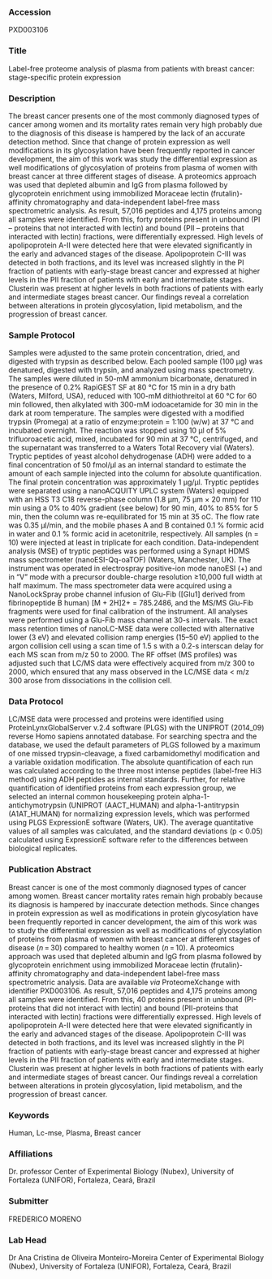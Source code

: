 ### Accession
PXD003106

### Title
Label-free proteome analysis of plasma from patients with breast cancer: stage-specific protein expression

### Description
The breast cancer presents one of the most commonly diagnosed types of cancer among women and its mortality rates remain very high probably due to the diagnosis of this disease is hampered by the lack of an accurate detection method. Since that change of protein expression as well modifications in its glycosylation have been frequently reported in cancer development, the aim of this work was study the differential expression as well modifications of glycosylation of proteins from plasma of women with breast cancer at three different stages of disease. A proteomics approach was used that depleted albumin and IgG from plasma followed by glycoprotein enrichment using immobilized Moraceae lectin (frutalin)-affinity chromatography and data-independent label-free mass spectrometric analysis. As result, 57,016 peptides and 4,175 proteins among all samples were identified. From this, forty proteins present in unbound (PI – proteins that not interacted with lectin) and bound (PII – proteins that interacted with lectin) fractions, were differentially expressed. High levels of apolipoprotein A-II were detected here that were elevated significantly in the early and advanced stages of the disease. Apolipoprotein C-III was detected in both fractions, and its level was increased slightly in the PI fraction of patients with early-stage breast cancer and expressed at higher levels in the PII fraction of patients with early and intermediate stages. Clusterin was present at higher levels in both fractions of patients with early and intermediate stages breast cancer. Our findings reveal a correlation between alterations in protein glycosylation, lipid metabolism, and the progression of breast cancer.

### Sample Protocol
Samples were adjusted to the same protein concentration, dried, and digested with trypsin as described below. Each pooled sample (100 µg) was denatured, digested with trypsin, and analyzed using mass spectrometry. The samples were diluted in 50-mM ammonium bicarbonate, denatured in the presence of 0.2% RapiGEST SF at 80 °C for 15 min in a dry bath (Waters, Milford, USA), reduced with 100-mM dithiothreitol at 60 °C for 60 min followed, then alkylated with 300-mM iodoacetamide for 30 min in the dark at room temperature. The samples were digested with a modified trypsin (Promega) at a ratio of enzyme:protein = 1:100 (w/w) at 37 °C and incubated overnight. The reaction was stopped using 10 µl of 5% trifluoroacetic acid, mixed, incubated for 90 min at 37 °C, centrifuged, and the supernatant was transferred to a Waters Total Recovery vial (Waters). Tryptic peptides of yeast alcohol dehydrogenase (ADH) were added to a final concentration of 50 fmol/µl as an internal standard to estimate the amount of each sample injected into the column for absolute quantification. The final protein concentration was approximately 1 µg/µl. Tryptic peptides were separated using a nanoACQUITY UPLC system (Waters) equipped with an HSS T3 C18 reverse-phase column (1.8 µm, 75 µm × 20 mm) for 110 min using a 0% to 40% gradient (see below) for 90 min, 40% to 85% for 5 min, then the column was re-equilibrated for 15 min at 35 oC. The flow rate was 0.35 µl/min, and the mobile phases A and B contained 0.1 % formic acid in water and 0.1 % formic acid in acetonitrile, respectively. All samples (n = 10) were injected at least in triplicate for each condition.  Data-independent analysis (MSE) of tryptic peptides was performed using a Synapt HDMS mass spectrometer (nanoESI-Qq-oaTOF) (Waters, Manchester, UK). The instrument was operated in electrospray positive-ion mode nanoESI (+) and in “V” mode with a precursor double-charge resolution ≥10,000 full width at half maximum. The mass spectrometer data were acquired using a NanoLockSpray probe channel infusion of Glu-Fib ([Glu1] derived from fibrinopeptide B human) [M + 2H]2+ = 785.2486, and the MS/MS Glu-Fib fragments were used for final calibration of the instrument. All analyses were performed using a Glu-Fib mass channel at 30-s intervals. The exact mass retention times of nanoLC-MSE data were collected with alternative lower (3 eV) and elevated collision ramp energies (15–50 eV) applied to the argon collision cell using a scan time of 1.5 s with a 0.2-s interscan delay for each MS scan from m/z 50 to 2000. The RF offset (MS profiles) was adjusted such that LC/MS data were effectively acquired from m/z 300 to 2000, which ensured that any mass observed in the LC/MSE data < m/z 300 arose from dissociations in the collision cell.

### Data Protocol
LC/MSE data were processed and proteins were identified using ProteinLynxGlobalServer v.2.4 software (PLGS) with the UNIPROT (2014_09) reverse Homo sapiens annotated database. For searching spectra and the database, we used the default parameters of PLGS followed by a maximum of one missed trypsin-cleavage, a fixed carbamidomethyl modification and a variable oxidation modification. The absolute quantification of each run was calculated according to the three most intense peptides (label-free Hi3 method) using ADH peptides as internal standards. Further, for relative quantification of identified proteins from each expression group, we selected an internal common housekeeping protein alpha-1-antichymotrypsin (UNIPROT (AACT_HUMAN) and alpha-1-antitrypsin (A1AT_HUMAN) for normalizing expression levels, which was performed using PLGS ExpressionE software (Waters, UK). The average quantitative values of all samples was calculated, and the standard deviations (p < 0.05) calculated using ExpressionE software refer to the differences between biological replicates.

### Publication Abstract
Breast cancer is one of the most commonly diagnosed types of cancer among women. Breast cancer mortality rates remain high probably because its diagnosis is hampered by inaccurate detection methods. Since changes in protein expression as well as modifications in protein glycosylation have been frequently reported in cancer development, the aim of this work was to study the differential expression as well as modifications of glycosylation of proteins from plasma of women with breast cancer at different stages of disease (<i>n</i>&#x2009;=&#x2009;30) compared to healthy women (<i>n</i>&#x2009;=&#x2009;10). A proteomics approach was used that depleted albumin and IgG from plasma followed by glycoprotein enrichment using immobilized Moraceae lectin (frutalin)-affinity chromatography and data-independent label-free mass spectrometric analysis. Data are available <i>via</i> ProteomeXchange with identifier PXD003106. As result, 57,016 peptides and 4,175 proteins among all samples were identified. From this, 40 proteins present in unbound (PI-proteins that did not interact with lectin) and bound (PII-proteins that interacted with lectin) fractions were differentially expressed. High levels of apolipoprotein A-II were detected here that were elevated significantly in the early and advanced stages of the disease. Apolipoprotein C-III was detected in both fractions, and its level was increased slightly in the PI fraction of patients with early-stage breast cancer and expressed at higher levels in the PII fraction of patients with early and intermediate stages. Clusterin was present at higher levels in both fractions of patients with early and intermediate stages of breast cancer. Our findings reveal a correlation between alterations in protein glycosylation, lipid metabolism, and the progression of breast cancer.

### Keywords
Human, Lc-mse, Plasma, Breast cancer

### Affiliations
Dr. professor
Center of Experimental Biology (Nubex), University of Fortaleza (UNIFOR), Fortaleza, Ceará, Brazil

### Submitter
FREDERICO MORENO

### Lab Head
Dr Ana Cristina de Oliveira Monteiro-Moreira
Center of Experimental Biology (Nubex), University of Fortaleza (UNIFOR), Fortaleza, Ceará, Brazil


